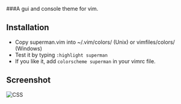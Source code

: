 ###A gui and console theme for vim.

## Installation

* Copy superman.vim into ~/.vim/colors/ (Unix) or vimfiles/colors/ (Windows)
* Test it by typing `:highlight superman`
* If you like it, add `colorscheme superman` in your vimrc file.

## Screenshot

![CSS](https://img.skitch.com/20120803-bnngq6sjn7981hwbms4bu9hxdj.jpg)